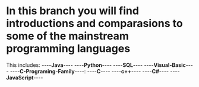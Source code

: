 # In this branch you will find introductions and comparasions to some of the mainstream programming languages
This includes:
----**Java**----
----**Python**----
----**SQL**----
----**Visual-Basic**----
        ----**C-Programing-Family**----:
    ----**C**----
    ----**c++**----
    ----**C#**----
----**JavaScript**----
    
 

